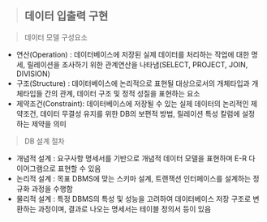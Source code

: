 > ## 데이터 입출력 구현

> 데이터 모델 구성요소
  - 연산(Operation) : 데이터베이스에 저장된 실제 데이터를 처리하는 작업에 대한 명세, 릴레이션을 조사하기 위한 관계연산을 나타냄(SELECT, PROJECT, JOIN, DIVISION)
  - 구조(Structure) : 데이터베이스에 논리적으로 표현될 대상으로서의 개체타입과 개체타입들 간의 관계, 데이터 구조 및 정적 성질을 표현하는 요소
  - 제약조건(Constraint): 데이터베이스에 저장될 수 있는 실제 데이터의 논리적인 제약조건, 데이터 무결성 유지를 위한 DB의 보편적 방법, 릴레이션 특성 칼럼에 설정하는 제약을 의미

> DB 설계 절차
 - 개념적 설계 : 요구사항 명세서를 기반으로 개념적 데이터 모델을 표현하며 E-R 다이어그램으로 표현할 수 있음
 - 논리적 설계 : 목표 DBMS에 맞는 스키마 설계, 트랜잭션 인터페이스를 설계하는 정규화 과정을 수행함
 - 물리적 설계 : 특정 DBMS의 특성 및 성능을 고려하여 데이터베이스 저장 구조로 변환하는 과정이며, 결과로 나오는 명세서는 테이블 정의서 등이 있음